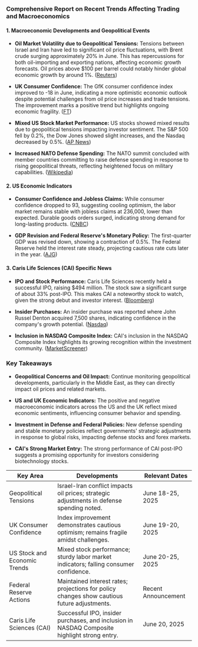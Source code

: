 ### Comprehensive Report on Recent Trends Affecting Trading and Macroeconomics

#### 1. Macroeconomic Developments and Geopolitical Events

- **Oil Market Volatility due to Geopolitical Tensions:** Tensions between Israel and Iran have led to significant oil price fluctuations, with Brent crude surging approximately 20% in June. This has repercussions for both oil-importing and exporting nations, affecting economic growth forecasts. Oil prices above $100 per barrel could notably hinder global economic growth by around 1%. ([Reuters](https://www.reuters.com/business/energy/global-markets-oil-graphic-2025-06-20/))

- **UK Consumer Confidence:** The GfK consumer confidence index improved to -18 in June, indicating a more optimistic economic outlook despite potential challenges from oil price increases and trade tensions. The improvement marks a positive trend but highlights ongoing economic fragility. ([FT](https://www.ft.com/content/a42880b0-d887-4ba8-a7ef-f033b7eb51f2))

- **Mixed US Stock Market Performance:** US stocks showed mixed results due to geopolitical tensions impacting investor sentiment. The S&P 500 fell by 0.2%, the Dow Jones showed slight increases, and the Nasdaq decreased by 0.5%. ([AP News](https://apnews.com/article/6fa164eed314c41002440d5d304c1eba))

- **Increased NATO Defense Spending:** The NATO summit concluded with member countries committing to raise defense spending in response to rising geopolitical threats, reflecting heightened focus on military capabilities. ([Wikipedia](https://en.wikipedia.org/wiki/2025_The_Hague_NATO_summit))

#### 2. US Economic Indicators

- **Consumer Confidence and Jobless Claims:** While consumer confidence dropped to 93, suggesting cooling optimism, the labor market remains stable with jobless claims at 236,000, lower than expected. Durable goods orders surged, indicating strong demand for long-lasting products. ([CNBC](https://www.cnbc.com/2025/06/23/stock-market-today-live-updates.html))

- **GDP Revision and Federal Reserve's Monetary Policy:** The first-quarter GDP was revised down, showing a contraction of 0.5%. The Federal Reserve held the interest rate steady, projecting cautious rate cuts later in the year. ([AJG](https://www.ajg.com/news-and-insights/weekly-financial-markets-update-june-23-2025/))

#### 3. Caris Life Sciences (CAI) Specific News

- **IPO and Stock Performance:** Caris Life Sciences recently held a successful IPO, raising $494 million. The stock saw a significant surge of about 33% post-IPO. This makes CAI a noteworthy stock to watch, given the strong debut and investor interest. ([Bloomberg](https://www.bloomberg.com/news/articles/2025-06-20/))

- **Insider Purchases:** An insider purchase was reported where John Russel Denton acquired 7,500 shares, indicating confidence in the company's growth potential. ([Nasdaq](https://www.nasdaq.com/articles))

- **Inclusion in NASDAQ Composite Index:** CAI's inclusion in the NASDAQ Composite Index highlights its growing recognition within the investment community. ([MarketScreener](https://www.marketscreener.com))

### Key Takeaways

- **Geopolitical Concerns and Oil Impact:** Continue monitoring geopolitical developments, particularly in the Middle East, as they can directly impact oil prices and related markets.

- **US and UK Economic Indicators:** The positive and negative macroeconomic indicators across the US and the UK reflect mixed economic sentiments, influencing consumer behavior and spending.

- **Investment in Defense and Federal Policies:** New defense spending and stable monetary policies reflect governments' strategic adjustments in response to global risks, impacting defense stocks and forex markets.

- **CAI's Strong Market Entry:** The strong performance of CAI post-IPO suggests a promising opportunity for investors considering biotechnology stocks.

| Key Area                     | Developments                                                                                   | Relevant Dates        |
|------------------------------|-----------------------------------------------------------------------------------------------|-----------------------|
| Geopolitical Tensions        | Israel-Iran conflict impacts oil prices; strategic adjustments in defense spending noted.      | June 18-25, 2025      |
| UK Consumer Confidence       | Index improvement demonstrates cautious optimism; remains fragile amidst challenges.           | June 19-20, 2025      |
| US Stock and Economic Trends | Mixed stock performance; sturdy labor market indicators; falling consumer confidence.          | June 20-25, 2025      |
| Federal Reserve Actions      | Maintained interest rates; projections for policy changes show cautious future adjustments.     | Recent Announcement   |
| Caris Life Sciences (CAI)    | Successful IPO, insider purchases, and inclusion in NASDAQ Composite highlight strong entry.   | June 20, 2025         |
